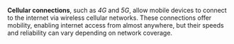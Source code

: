 **Cellular connections**, such as *4G* and *5G*, allow mobile devices to connect to the internet via wireless cellular networks. These connections offer mobility, enabling internet access from almost anywhere, but their speeds and reliability can vary depending on network coverage.